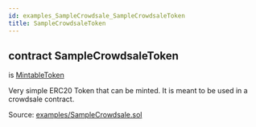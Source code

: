 ```yaml
---
id: examples_SampleCrowdsale_SampleCrowdsaleToken
title: SampleCrowdsaleToken
---
```


<div class="contract-doc"><div class="contract"><h2 class="contract-header"><span class="contract-kind">contract</span> SampleCrowdsaleToken</h2><p class="base-contracts"><span>is</span> <a href="token_ERC20_MintableToken.html">MintableToken</a></p><p class="description">Very simple ERC20 Token that can be minted. It is meant to be used in a crowdsale contract.</p><div class="source">Source: <a href="https://github.com/OpenZeppelin/zeppelin-solidity/blob/v1.6.0/contracts/examples/SampleCrowdsale.sol" target="_blank">examples/SampleCrowdsale.sol</a></div></div></div>
